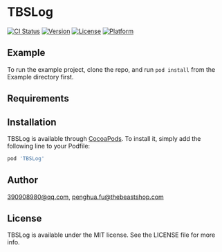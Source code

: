 # TBSLog

[![CI Status](https://img.shields.io/travis/390908980@qq.com/TBSLog.svg?style=flat)](https://travis-ci.org/390908980@qq.com/TBSLog)
[![Version](https://img.shields.io/cocoapods/v/TBSLog.svg?style=flat)](https://cocoapods.org/pods/TBSLog)
[![License](https://img.shields.io/cocoapods/l/TBSLog.svg?style=flat)](https://cocoapods.org/pods/TBSLog)
[![Platform](https://img.shields.io/cocoapods/p/TBSLog.svg?style=flat)](https://cocoapods.org/pods/TBSLog)

## Example

To run the example project, clone the repo, and run `pod install` from the Example directory first.

## Requirements

## Installation

TBSLog is available through [CocoaPods](https://cocoapods.org). To install
it, simply add the following line to your Podfile:

```ruby
pod 'TBSLog'
```

## Author

390908980@qq.com, penghua.fu@thebeastshop.com

## License

TBSLog is available under the MIT license. See the LICENSE file for more info.
